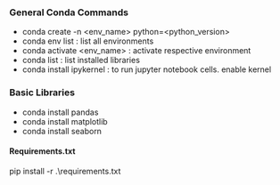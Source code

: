 ### General Conda Commands
 - conda create -n <env_name> python=<python_version>
 - conda env list : list all environments
 - conda activate <env_name> : activate respective environment
 - conda list : list installed libraries
 - conda install ipykernel : to run jupyter notebook cells. enable kernel

### Basic Libraries
 - conda install pandas
 - conda install matplotlib
 - conda install seaborn

#### Requirements.txt
pip install -r .\requirements.txt
